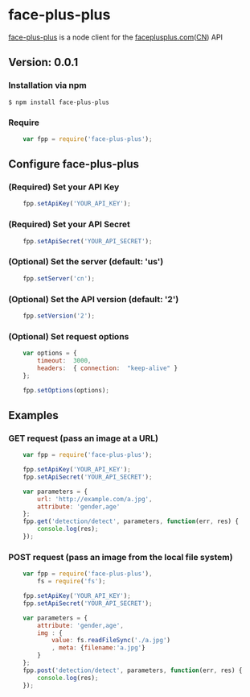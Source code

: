 # face-plus-plus

[face-plus-plus]() is a node client for the [faceplusplus.com](http://faceplusplus.com)([CN](http://faceplusplus.com.cn)) API

## Version: 0.0.1

### Installation via npm
    $ npm install face-plus-plus

### Require
```js
    var fpp = require('face-plus-plus');
```

## Configure face-plus-plus

### (Required) Set your API Key
```js
    fpp.setApiKey('YOUR_API_KEY');
```

### (Required) Set your API Secret
```js
    fpp.setApiSecret('YOUR_API_SECRET');
```

### (Optional) Set the server (default: 'us')
```js
    fpp.setServer('cn');
```

### (Optional) Set the API version (default: '2')
```js
    fpp.setVersion('2');
```

### (Optional) Set request options
```js
    var options = {
        timeout:  3000,
        headers:  { connection:  "keep-alive" }
    };

    fpp.setOptions(options);
```

## Examples

### GET request (pass an image at a URL)
```js
    var fpp = require('face-plus-plus');

    fpp.setApiKey('YOUR_API_KEY');
    fpp.setApiSecret('YOUR_API_SECRET');

    var parameters = {
        url: 'http://example.com/a.jpg',
        attribute: 'gender,age'
    };
    fpp.get('detection/detect', parameters, function(err, res) {
        console.log(res);
    });
```

### POST request (pass an image from the local file system)
```js
    var fpp = require('face-plus-plus'),
        fs = require('fs');

    fpp.setApiKey('YOUR_API_KEY');
    fpp.setApiSecret('YOUR_API_SECRET');

    var parameters = {
        attribute: 'gender,age',
        img : {
            value: fs.readFileSync('./a.jpg')
            , meta: {filename:'a.jpg'}
        }
    };
    fpp.post('detection/detect', parameters, function(err, res) {
        console.log(res);
    });
```